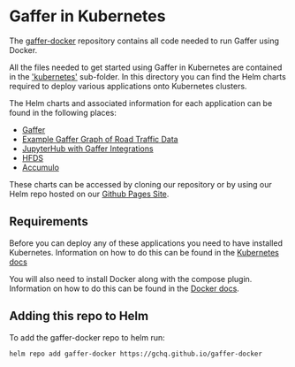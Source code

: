 # Gaffer in Kubernetes

The [gaffer-docker](https://github.com/gchq/gaffer-docker) repository contains all code needed to run Gaffer using Docker.

All the files needed to get started using Gaffer in Kubernetes are contained in the ['kubernetes'](https://github.com/gchq/gaffer-docker/tree/develop/kubernetes) sub-folder. In this directory you can find the Helm charts required to deploy various applications onto Kubernetes clusters.

The Helm charts and associated information for each application can be found in the following places:

- [Gaffer](https://github.com/gchq/gaffer-docker/tree/develop/kubernetes/gaffer)
- [Example Gaffer Graph of Road Traffic Data](https://github.com/gchq/gaffer-docker/tree/develop/kubernetes/gaffer-road-traffic)
- [JupyterHub with Gaffer Integrations](https://github.com/gchq/gaffer-docker/tree/develop/kubernetes/gaffer-jhub)
- [HFDS](https://github.com/gchq/gaffer-docker/tree/develop/kubernetes/hdfs)
- [Accumulo](https://github.com/gchq/gaffer-docker/tree/develop/kubernetes/accumulo)

These charts can be accessed by cloning our repository or by using our Helm repo hosted on our [Github Pages Site](https://gchq.github.io/gaffer-docker/).

## Requirements

Before you can deploy any of these applications you need to have installed Kubernetes. Information on how to do this can be found in the [Kubernetes docs](https://kubernetes.io/docs/setup/)

You will also need to install Docker along with the compose plugin. Information on how to do this can be found in the [Docker docs](https://docs.docker.com/get-docker/).

## Adding this repo to Helm

To add the gaffer-docker repo to helm run:

```bash
helm repo add gaffer-docker https://gchq.github.io/gaffer-docker
```
